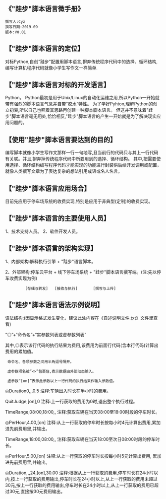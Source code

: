    《"跬步"脚本语言微手册》 
   ----
    撰写人:Cyz
    撰写日期:2019-09
    版本:V0.01

【"跬步"脚本语言的定位】
----
对标Python,自创"跬步"配置用脚本语言,摒弃传统程序代码中的选择、循环结构,编写计算机程序代码就像小学生写作文一样简单.

【"跬步"脚本语言对标的开发语言】
----
Python。
Python最初是用于Unix/Linux的自动化运维之用,所以Python一开始就带有强烈的脚本语言气息并自带“胶水”特性。
为了学好Pyhton,理解Python的创立初衷,所以自己也照着其思路再创建一种脚本脚本语言。
但这并不意味着"跬步"脚本语言毫无用处,恰恰相反,"跬步"脚本语言的产生一开始就是为了解决现实应用问题的。

【使用"跬步"脚本语言要达到的目的】
----
编写脚本就像小学生写作文那样一行一句地写,且当前行的代码只与其上一行代码有关联。并且,摒弃掉传统程序代码中所要用到的选择、循环结构。
其中,把需要使用选择、循环结构编写程序代码才能实现的功能进行封装供后续开发调用或配置，就像人类撰写文章为了表达复杂的想法引用成语或名人名言。

【"跬步"脚本语言应用场合】
----
目前先应用于停车场系统的收费实现,特别是应用于非典型(定制)的收费实现。

【"跬步"脚本语言的主要使用人员】
----
1、技术支持人员。
2、软件开发人员。

【"跬步"脚本语言的架构实现】
----
1、内部架构:解释执行引擎 + "跬步"语言脚本。

2、外部架构:停车云平台 + 线下停车场系统 + "跬步"脚本语言撰写端。(注:先以停车收费实现为例)

             [存储与转发]   [接收与执行]       [撰写与上传] 

【"跬步"脚本语言语法示例说明】
----
语法结构:(因显示格式发生变化，建议此处内容在《自述说明文件.txt》文件里查看)

“◎”+“命令名”+“实参数列表或虚参数列表”

其中,◎表示该行代码的执行结果为费用,该费用为前面行代码(含本行代码)计算出费用的累加值。

     命令名、各项参数之间用半角逗号隔开。
     
     虚参数项名被“<>”包裹住,表示数据由外部动态输入。
     
     虚参数“[on]”表示此参数以上一行代码的执行结果作输入参数值。
     

◎Duration0,<InDt>,<OutDt>,0.5                 注释:车辆出入时长在半小时的费用。

QuitJudge,[on],0                               注释:上一行获取的费用为0时,退出整个执行过程。

TimeRange,08:00,18:00,<InDt>,<OutDt>           注释:获取车辆在当天08:00至18:00时段的停车时长。

◎PerHour,4.00,[on]                             注释:从上一行获取的停车时长按每小时4元计算出费用,累加进先前费用里,并输出。                                       
                                             
TimeRange,18:00,08:00,<InDt>,<OutDt>           注释:获取车辆在当天18:00至次日08:00时段的停车时长。

◎PerHour,5.00,[on]                             注释:从上一行获取的停车时长按每小时5元计算出费用, 累加进先前费用里,并输出。                                                  
                                             
◎Duration,<InDt>,<OutDt>,24,[on],30.00        注释:根据从上一行获取的费用,停车时长在24小时以内,按上一行获取的费用输出,停车时长在24小时以上,从上一行获取的费用未超过30元,按上一行获取的费用输出,停车时长在24小时以上,从上一行获取的费用已超过30元,直接按30元费用输出。                            
                                                   
                                             
                                                   
                                             
                                                   
                                             
